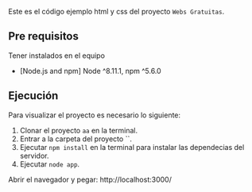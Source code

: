 Este es el código ejemplo html y css del proyecto `Webs Gratuitas`.

Pre requisitos
-------------

Tener instalados en el equipo

-   [Node.js and npm] Node \^8.11.1, npm \^5.6.0

Ejecución
---------

Para visualizar el proyecto es necesario lo siguiente:

1.  Clonar el proyecto `aa` en la terminal.
2.  Entrar a la carpeta del proyecto ``.
3.  Ejecutar `npm install` en la terminal para instalar las dependecias del servidor.
5.  Ejecutar `node app`.

Abrir el navegador y pegar:
	http://localhost:3000/

